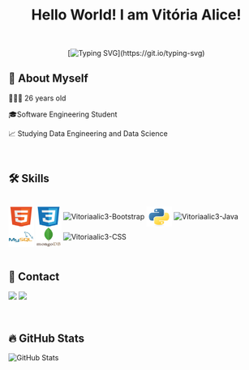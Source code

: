 <h1 align="center" >  Hello World! I am Vitória Alice! <br>  </h1>

<br>

<div align="center">

[![Typing SVG](https://readme-typing-svg.herokuapp.com?font=Fira+Code&duration=4883&pause=949&color=EEAD2D&center=true&width=500&lines=Welcome+to+my+GitHub+Profile!)](https://git.io/typing-svg)
</div>




## 🚀 About Myself
👩🏽‍💻 26 years old

🎓Software Engineering Student

📈 Studying Data Engineering and Data Science


<br>


## 🛠 Skills


<div style="display: inline_block"><br>

  <img align="center" alt="Vitoriaalic3-HTML" height="40" width="50" src="https://raw.githubusercontent.com/devicons/devicon/master/icons/html5/html5-original.svg">
  <img align="center" alt="Vitoriaalic3-CSS" height="40" width="50" src="https://raw.githubusercontent.com/devicons/devicon/master/icons/css3/css3-original.svg">
  <img align="center" alt="Vitoriaalic3-Bootstrap" height="40" width="50" src="https://raw.githubusercontent.com/jmnote/z-icons/master/svg/bootstrap.svg">

  
  <img align="center" alt="Vitoriaalic3-Python" height="40" width="50" src="https://raw.githubusercontent.com/devicons/devicon/master/icons/python/python-original.svg">

   <img align="center" alt="Vitoriaalic3-Java" height="40" width="50" src="https://raw.githubusercontent.com/jmnote/z-icons/master/svg/java.svg">



  <img align="center" alt="Vitoriaalic3-MySQL" height="40" width="50" src="https://raw.githubusercontent.com/devicons/devicon/1119b9f84c0290e0f0b38982099a2bd027a48bf1/icons/mysql/mysql-original-wordmark.svg">
  <img align="center" alt="Vitoriaalic3-MongoDB" height="40" width="50" src="https://raw.githubusercontent.com/devicons/devicon/1119b9f84c0290e0f0b38982099a2bd027a48bf1/icons/mongodb/mongodb-original-wordmark.svg">
  
  <img align="center" alt="Vitoriaalic3-CSS" height="40" width="90" src="https://upload.wikimedia.org/wikipedia/commons/thumb/0/08/AutoCad_logo.svg/1280px-AutoCad_logo.svg.png">



</div>
<br>





## 🔗 Contact
<div> 
 
  <a href = "mailto:vitoriaalic3@gmail.com"><img src="https://img.shields.io/badge/-Gmail-EEAD2D?style=for-the-badge&logo=gmail&logoColor=white" target="_blank"></a>
  <a href="https://www.linkedin.com/in/vitoria-alice-dos-santos-oliveira/" target="_blank"><img src="https://img.shields.io/badge/-LinkedIn-EEAD2D?style=for-the-badge&logo=linkedin&logoColor=white" target="_blank"></a> 
  
</div>
<br> 

## 🔥 GitHub Stats
![GitHub Stats](https://github-readme-stats.vercel.app/api?username=VITORIAALIC3&theme=great-gatsby&hide_title=true)
